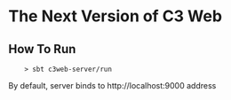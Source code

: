 # The Next Version of C3 Web

## How To Run

```
    > sbt c3web-server/run
```

By default, server binds to http://localhost:9000 address

